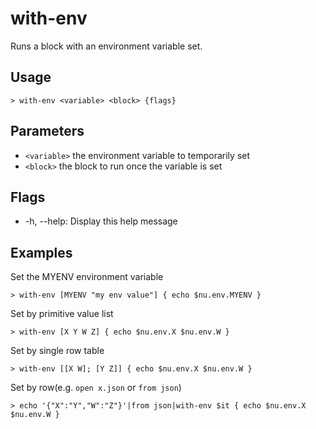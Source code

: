 # with-env
Runs a block with an environment variable set.

## Usage
```shell
> with-env <variable> <block> {flags} 
 ```

## Parameters
* `<variable>` the environment variable to temporarily set
* `<block>` the block to run once the variable is set

## Flags
* -h, --help: Display this help message

## Examples
  Set the MYENV environment variable
```shell
> with-env [MYENV "my env value"] { echo $nu.env.MYENV }
 ```

  Set by primitive value list
```shell
> with-env [X Y W Z] { echo $nu.env.X $nu.env.W }
 ```

  Set by single row table
```shell
> with-env [[X W]; [Y Z]] { echo $nu.env.X $nu.env.W }
 ```

  Set by row(e.g. `open x.json` or `from json`)
```shell
> echo '{"X":"Y","W":"Z"}'|from json|with-env $it { echo $nu.env.X $nu.env.W }
 ```

